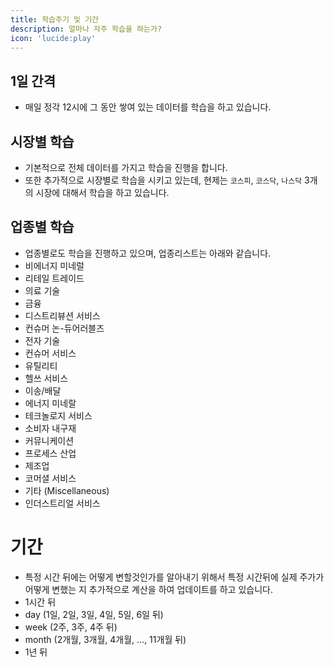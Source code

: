 ```yaml
---
title: 학습주기 및 기간
description: 얼마나 자주 학습을 하는가?
icon: 'lucide:play'
---
```


## 1일 간격

- 매일 정각 12시에 그 동안 쌓여 있는 데이터를 학습을 하고 있습니다.

## 시장별 학습

- 기본적으로 전체 데이터를 가지고 학습을 진행을 합니다.
- 또한 추가적으로 시장별로 학습을 시키고 있는데, 현제는 `코스피`, `코스닥`, `나스닥` 3개의 시장에 대해서 학습을 하고 있습니다.

## 업종별 학습

- 업종별로도 학습을 진행하고 있으며, 업종리스트는 아래와 같습니다.
- 비에너지 미네럴
- 리테일 트레이드
- 의료 기술
- 금융
- 디스트리뷰션 서비스
- 컨슈머 논-듀어러블즈
- 전자 기술
- 컨슈머 서비스
- 유틸리티
- 헬쓰 서비스
- 이송/배달
- 에너지 미네랄
- 테크놀로지 서비스
- 소비자 내구재
- 커뮤니케이션
- 프로세스 산업
- 제조업
- 코머셜 서비스
- 기타 (Miscellaneous)
- 인더스트리얼 서비스

# 기간

- 특정 시간 뒤에는 어떻게 변할것인가를 알아내기 위해서 특정 시간뒤에 실제 주가가 어떻게 변했는 지 추가적으로 계산을 하여 업데이트를 하고 있습니다.
- 1시간 뒤
- day (1일, 2일, 3일, 4일, 5일, 6일 뒤)
- week (2주, 3주, 4주 뒤)
- month (2개월, 3개월, 4개월, ..., 11개월 뒤)
- 1년 뒤

